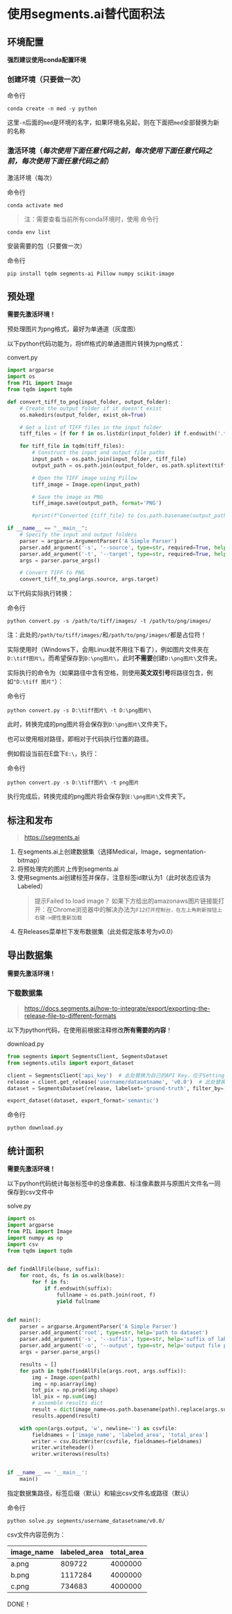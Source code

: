 # 使用segments.ai替代面积法

## 环境配置

**强烈建议使用conda配置环境**

### 创建环境（只要做一次）

命令行
```shell
conda create -n med -y python
```
这里`-n`后面的`med`是环境的名字，如果环境名另起，则在下面把`med`全部替换为新的名称

### 激活环境（_每次使用下面任意代码之前，每次使用下面任意代码之前，每次使用下面任意代码之前_）

激活环境（每次）

命令行
```shell
conda activate med
```

> 注：需要查看当前所有conda环境时，使用
命令行
```shell
conda env list
```

安装需要的包（只要做一次）

命令行
```shell
pip install tqdm segments-ai Pillow numpy scikit-image
```

## 预处理

**需要先激活环境！**

预处理图片为png格式，最好为单通道（灰度图）

以下python代码功能为，将tiff格式的单通道图片转换为png格式：

convert.py
```python
import argparse
import os
from PIL import Image
from tqdm import tqdm

def convert_tiff_to_png(input_folder, output_folder):
    # Create the output folder if it doesn't exist
    os.makedirs(output_folder, exist_ok=True)

    # Get a list of TIFF files in the input folder
    tiff_files = [f for f in os.listdir(input_folder) if f.endswith('.tiff') or f.endswith('.tif')]

    for tiff_file in tqdm(tiff_files):
        # Construct the input and output file paths
        input_path = os.path.join(input_folder, tiff_file)
        output_path = os.path.join(output_folder, os.path.splitext(tiff_file)[0] + '.png')

        # Open the TIFF image using Pillow
        tiff_image = Image.open(input_path)

        # Save the image as PNG
        tiff_image.save(output_path, format='PNG')

        #print(f"Converted {tiff_file} to {os.path.basename(output_path)}")

if __name__ == "__main__":
    # Specify the input and output folders
    parser = argparse.ArgumentParser('A Simple Parser')
    parser.add_argument('-s', '--source', type=str, required=True, help='path to tiff images')
    parser.add_argument('-t', '--target', type=str, required=True, help='path to png images')
    args = parser.parse_args()

    # Convert TIFF to PNG
    convert_tiff_to_png(args.source, args.target)
```

以下代码实际执行转换：

命令行
```shell
python convert.py -s /path/to/tiff/images/ -t /path/to/png/images/
```

注：此处的`/path/to/tiff/images/`和`/path/to/png/images/`都是占位符！

实际使用时（Windows下，会用Linux就不用往下看了），例如图片文件夹在`D:\tiff图片\`，而希望保存到`D:\png图片\`，此时**不需要**创建`D:\png图片\`文件夹。

实际执行的命令为（如果路径中含有空格，则使用**英文双引号**将路径包含，例如`"D:\tiff 图片"`）：

命令行
```shell
python convert.py -s D:\tiff图片\ -t D:\png图片\
```

此时，转换完成的png图片将会保存到`D:\png图片\`文件夹下。

也可以使用相对路径，即相对于代码执行位置的路径。

例如假设当前在E盘下`E:\`，执行：

命令行
```shell
python convert.py -s D:\tiff图片\ -t png图片
```
执行完成后，转换完成的png图片将会保存到`E:\png图片\`文件夹下。

## 标注和发布

> https://segments.ai

1. 在segments.ai上创建数据集（选择Medical，Image，segmentation-bitmap）
2. 将预处理完的图片上传到segments.ai
3. 使用segments.ai创建标签并保存，注意标签id默认为1（此时状态应该为Labeled）
   > 提示Failed to load image？
   > 如果下方给出的amazonaws图片链接能打开：在Chrome浏览器中的解决办法为`F12打开控制台，在左上角刷新按钮上右键->硬性重新加载`
5. 在Releases菜单栏下发布数据集（此处假定版本号为v0.0）

## 导出数据集

**需要先激活环境！**

### 下载数据集

> https://docs.segments.ai/how-to-integrate/export/exporting-the-release-file-to-different-formats

以下为python代码，在使用前根据注释修改**所有需要的内容**！

download.py
```python
from segments import SegmentsClient, SegmentsDataset
from segments.utils import export_dataset

client = SegmentsClient('api_key')  # 此处替换为自己的API Key，位于Settings->API Keys
release = client.get_release('username/datasetname', 'v0.0')  # 此处替换为自己的username，dataset name，版本号
dataset = SegmentsDataset(release, labelset='ground-truth', filter_by=['labeled','reviewed'])

export_dataset(dataset, export_format='semantic')
```

命令行
```shell
python download.py
```

## 统计面积

**需要先激活环境！**

以下python代码统计每张标签中的总像素数、标注像素数并与原图片文件名一同保存到csv文件中

solve.py
```python
import os
import argparse
from PIL import Image
import numpy as np
import csv
from tqdm import tqdm


def findAllFile(base, suffix):
    for root, ds, fs in os.walk(base):
        for f in fs:
            if f.endswith(suffix):
                fullname = os.path.join(root, f)
                yield fullname


def main():
    parser = argparse.ArgumentParser('A Simple Parser')
    parser.add_argument('root', type=str, help='path to dataset')
    parser.add_argument('-s', '--suffix', type=str, help='suffix of label files', default='_label_ground-truth_semantic.png')
    parser.add_argument('-o', '--output', type=str, help='output file path', default='result.csv')
    args = parser.parse_args()

    results = []
    for path in tqdm(findAllFile(args.root, args.suffix)):
        img = Image.open(path)
        img = np.asarray(img)
        tot_pix = np.prod(img.shape)
        lbl_pix = np.sum(img)
        # assemble results dict
        result = dict(image_name=os.path.basename(path).replace(args.suffix, '.png'), labeled_area=lbl_pix, total_area=tot_pix)
        results.append(result)

    with open(args.output, 'w', newline='') as csvfile:
        fieldnames = ['image_name', 'labeled_area', 'total_area']
        writer = csv.DictWriter(csvfile, fieldnames=fieldnames)
        writer.writeheader()
        writer.writerows(results)


if __name__ == '__main__':
    main()

```

指定数据集路径，标签后缀（默认）和输出csv文件名或路径（默认）

命令行
```shell
python solve.py segments/username_datasetname/v0.0/
```

csv文件内容范例为：

| image_name | labeled_area | total_area |
| ---- | ---- | ---- |
| a.png | 809722 | 4000000 |
| b.png | 1117284 | 4000000 |
| c.png | 734683 | 4000000 |


DONE！
